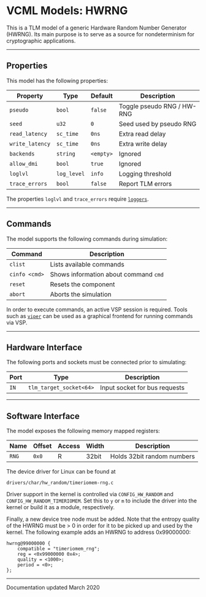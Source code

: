 # VCML Models: HWRNG
This is a TLM model of a generic Hardware Random Number Generator (HWRNG). Its
main purpose is to serve as a source for nondeterminism for cryptographic
applications.

----
## Properties
This model has the following properties:

| Property        | Type        | Default    | Description                   |
| --------------- | ----------- | ---------- | ----------------------------- |
| `pseudo`        | `bool`      | `false`    | Toggle pseudo RNG / HW-RNG    |
| `seed`          | `u32`       | `0`        | Seed used by pseudo RNG       |
| `read_latency`  | `sc_time`   | `0ns`      | Extra read delay              |
| `write_latency` | `sc_time`   | `0ns`      | Extra write delay             |
| `backends`      | `string`    | `<empty>`  | Ignored                       |
| `allow_dmi`     | `bool`      | `true`     | Ignored                       |
| `loglvl`        | `log_level` | `info`     | Logging threshold             |
| `trace_errors`  | `bool`      | `false`    | Report TLM errors             |

The properties `loglvl` and `trace_errors` require [`loggers`](../logging.md).

----
## Commands
The model supports the following commands during simulation:

| Command       | Description                           |
| ------------- | ------------------------------------- |
| `clist`       | Lists available commands              |
| `cinfo <cmd>` | Shows information about command `cmd` |
| `reset`       | Resets the component                  |
| `abort`       | Aborts the simulation                 |

In order to execute commands, an active VSP session is required. Tools such
as [`viper`](https://www.machineware.de) can be used as a graphical frontend
for running commands via VSP.

----
## Hardware Interface
The following ports and sockets must be connected prior to simulating:

| Port  | Type                  | Description                              |
| ----- | --------------------- | ---------------------------------------- |
| `IN`  |`tlm_target_socket<64>`| Input socket for bus requests            |

----
## Software Interface
The model exposes the following memory mapped registers:

| Name | Offset | Access | Width | Description                |
| ---- | -------| ------ | ----- | -------------------------- |
|`RNG` | `0x0`  |  R     | 32bit | Holds 32bit random numbers |

The device driver for Linux can be found at
```
drivers/char/hw_random/timeriomem-rng.c
```

Driver support in the kernel is controlled via `CONFIG_HW_RANDOM` and
`CONFIG_HW_RANDOM_TIMERIOMEM`. Set this to `y` or `m` to include the driver
into the kernel or build it as a module, respectively.

Finally, a new device tree node must be added. Note that the entropy quality
of the HWRNG must be > 0 in order for it to be picked up and used by the
kernel. The following example adds an HWRNG to address 0x99000000:

```
hwrng@99000000 {
    compatible = "timeriomem_rng";
    reg = <0x99000000 0x4>;
    quality = <1000>;
    period = <0>;
};
```

----
Documentation updated March 2020
